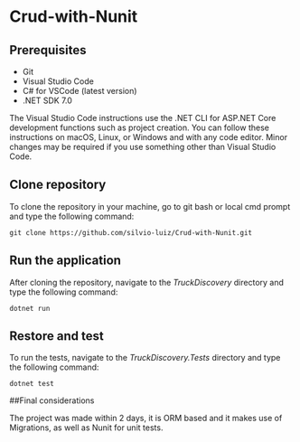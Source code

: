 # Crud-with-Nunit

## Prerequisites

- Git
- Visual Studio Code
- C# for VSCode (latest version)
- .NET SDK 7.0

The Visual Studio Code instructions use the .NET CLI for ASP.NET Core development functions such as project creation. You can follow these instructions on macOS, Linux, or Windows and with any code editor. Minor changes may be required if you use something other than Visual Studio Code.

## Clone repository

To clone the repository in your machine, go to git bash or local cmd prompt and type the following command:

```
git clone https://github.com/silvio-luiz/Crud-with-Nunit.git
```

## Run the application

After cloning the repository, navigate to the *TruckDiscovery* directory and type the following command:

```
dotnet run
```

## Restore and test

To run the tests, navigate to the *TruckDiscovery.Tests* directory and type the following command:

```
dotnet test
```

##Final considerations

The project was made within 2 days, it is ORM based and it makes use of Migrations, as well as Nunit for unit tests.
